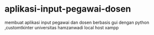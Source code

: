 # aplikasi-input-pegawai-dosen
membuat aplikasi input pegawai dan dosen berbasis gui dengan python ,customtkinter
universitas hamzanwadi
local host 
xampp
